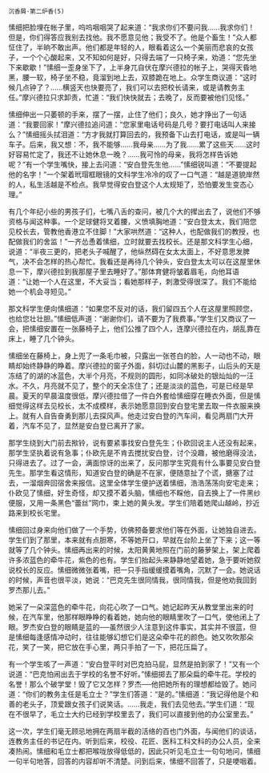     沉香屑·第二炉香(5) 

   愫细把脸埋在帐子里，呜呜咽咽哭了起来道：“我求你们不要问我……我求你们！但是，你们得答应我别去找他。我不愿意见他；我受不了。他是个畜生！”众人都怔住了，半晌不敢出声。他们都是年轻的人，眼看着这么一个美丽而悲哀的女孩子，一个个心酸起来，又不知如何是好，只得去端了一只椅子来，劝道：“您先坐下来歇歇！”愫细一歪身坐下了，上半身兀自伏在摩兴德拉的帐子上，哭得天昏地黑，腰一软，椅子坐不稳，竟溜到地上去，双膝跪在地上。众学生商议道：“这时候几点钟了？……横竖天也快要亮了，我们可以去把校长请来，或是请教务主任。”摩兴德拉只求卸责，忙道：“我们快快就去；去晚了，反而要被他们见怪。”

   愫细伸出一只萎顿的手来，摆了一摆，止住了他们；良久，她才挣出了一句话道：“我要回家！”摩兴德拉追问道：“您家里电话号码是几号？要打电话叫人来接么？”愫细摇头拭泪道：“方才我就打算回去的，我预备下山去打电话，或是叫一辆车子。后来，我又想：不，我不能够……我母亲……为了我……累了这些天……这时好容易忙定了，我还不让她休息一晚？……我可怜的母亲，我将怎样告诉她呢？”有一个学生嘴快，接上去问道：“安白登先生他……”愫细锐叫道：“不要提起他的名字！”一个架着玳瑁框眼镜的文科学生冷冷的叹了一口气道：“越是道貌岸然的人，私生活越是不检点。我早觉得安白登这个人太规矩了，恐怕要发生变态心理。”

   有几个年纪小些的男孩子们，七嘴八舌的查问，被几个大的撵出去了，说他们不够资格与闻这种事。一个足球健将叉着腰，义愤填胸地道：“安白登太太，我们陪您见校长去，管教他香港立不住脚！”大家哄然道：“这种人，也配做我们的教授，也配做我们的舍监！”一齐怂恿着愫细，立时就要去找校长。还是那文科学生心细，说道：“半夜三更的，把老头子喊醒了，他纵然碍在女太太面上，不好意思发脾气，决不会怎样的热心帮忙。我看还是再待几个钟头，安白登太太可以在这屋里休息一下，摩兴德拉到我那屋子里去睡好了。”那体育健将皱着眉毛，向他耳语道：“让她一个人在这里，不大妥当；看她那样子，刺激受得很深了。我们不能给她一个机会寻短见。”

   那文科学生便向愫细道：“如果您不反对的话，我们留四五个人在这屋里照顾您，也给您壮壮胆。”愫细低声道：“谢谢你们，请不要为了我费事。”学生们又商议了一会，把愫细安置在一张藤椅子上，他们公推了四个人，连摩兴德拉在内，胡乱靠在床上，睡了几个钟头。

   愫细坐在藤椅上，身上兜了一条毛巾被，只露出一张苍白的脸，人一动也不动，眼睛却始终静静的睁着。摩兴德拉的窗子外面，斜切过山麓的黑影子，山后头的天是冻结了的湖的冰蓝色，大半个月亮，不规则的圆形，如同冰破处的银灿灿的一汪水。不久，月亮就不见了，整个的天全冻住了；还是淡淡的蓝色，可是已经是早晨。夏天的早晨温度很低，摩兴德拉借了一件白外套给愫细穿在睡衣外面，但是愫细觉得这样去见校长，太不成模样，表示她愿意回到安白登宅里去取一件衣服来换上。就有人自告奋勇到那儿去探风声。他走过安白登的汽车间，看见两扇门大开着，汽车不见了，显然是安白登已离开了家。

   那学生绕到大门前去揿铃，说有要紧事找安白登先生；仆欧回说主人还没有起来，那学生坚执着说有急事；仆欧先是不肯去搅扰安白登，讨个没趣，被他磨得没法，只得进去了。过了一会，满面惊讶的出来了，反问那学生究竟有什么事要见安白登先生。那学生看这情形，知道安白登的确是不在家，便随意扯了个谎，搪塞了过去，一溜烟奔回宿舍来报信。这里全体学生便护送着愫细，浩浩荡荡向安宅走来；仆欧见了愫细，好生奇怪，却又摸不着头脑，愫细也不睬他，自去换上了一件黑纱便服，又用一条黑色“蕾丝”网巾，束上她的黄头发。学生们陪着她爬山越岭，抄近路来到校长宅里。

   愫细回过身来向他们做了一个手势，彷佛预备要求他们等在外面，让她独自进去。学生们到了那里，本来就有点胆寒，不等她开口，早就在台阶上坐了下来；这一等就等了几个钟头。愫细再出来的时候，太阳黄黄地照在门前的藤萝架上，架上爬着许多浓蓝色的牵牛花，紫色的也有。学生们抬起头来静静地望着她，急于要听她叙说校长的反应。愫细微微张着嘴，把一只手指缓缓摸着嘴角，沉默了一会。她说话的时候，声音也很平淡，她说：“巴克先生很同情我，很同情我，但是他劝我回到罗杰那儿去。”

   她采了一朵深蓝色的牵牛花，向花心吹了一口气。她记起昨天从教堂里出来的时候，在汽车里，他那样眼睁睁的看着她，她向他的眼睛里吹了一口气，使他闭上了眼。罗杰安白登的眼睛是蓝的──虽然很少人注意到这件事实，其实并不很蓝，但是愫细每逢感情冲动时，往往能够幻想它们是这朵牵牛花的颜色。她又吹吹那朵花，笑了一笑，把它放在手心里，两只手拍了一下，把花压扁了。

   有一个学生咳了一声道：“安白登平时对巴克拍马屁，显然是拍到家了！”又有一个说道：“巴克怕闹出去于学校的名誉不好听。”愫细掷去了那朵扁的牵牛花。学校的名誉！那么个破学堂！毁了它又怎样？罗杰──他把她所有的理想都给毁了。她问道：“你们的教务主任是毛立士？”学生们答道：“是的。”愫细道：“我记得他是个和善的老头子，顶爱跟女孩子们说笑话。……我走，我们去见他去。”学生们道：“现在不很早了，毛立士大约已经到学校里去了，我们可以直接到他的办公室里去。”

   这一次，学生们毫无顾忌地拥在两扇半截的活络的百也门外面，与闻他们的谈话，连教务主任的书记在内。听到后来，校役、花匠、医科工科文科的办公人员，全来凑热闹。愫细和毛立士都把喉咙放得低低的，因此只听见毛立士一句句地问，愫细一句半句地答，回答的内容却听不清楚。问到后来，愫细不回答了，只是哽咽着。

